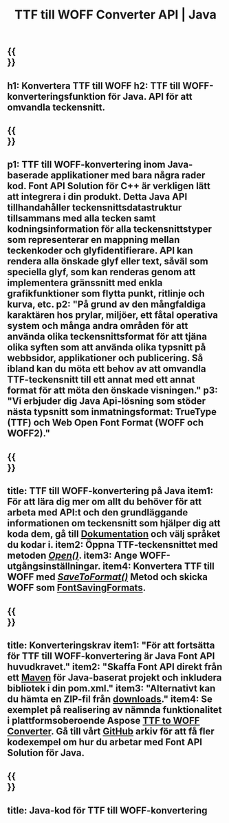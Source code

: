 ﻿---
translation: true
template: /_templates/conversion-child-java.md
title: TTF till WOFF Converter API | Java
description: Konvertera TTF till WOFF med Java API på Windows och Linux. Integrera denna inbyggda TTF till WOFF-teckensnittskonverteringsfunktion i din egen lösning.
keywords: ttf till woff java api, ttf2woff java lösning, ttf till woff java
url: /java/conversion/ttf-to-woff/
family: font
platformtag: java
feature: conversion
informat: TTF
outformat: WOFF
faq: faqchild
otherformats: WOFF2
---


{{<section banner>}}
---
h1: Konvertera TTF till WOFF
h2: TTF till WOFF-konverteringsfunktion för Java. API för att omvandla teckensnitt.
---

{{<section overview>}}
---
p1: TTF till WOFF-konvertering inom Java-baserade applikationer med bara några rader kod. Font API Solution för С++ är verkligen lätt att integrera i din produkt. Detta Java API tillhandahåller teckensnittsdatastruktur tillsammans med alla tecken samt kodningsinformation för alla teckensnittstyper som representerar en mappning mellan teckenkoder och glyfidentifierare. API kan rendera alla önskade glyf eller text, såväl som speciella glyf, som kan renderas genom att implementera gränssnitt med enkla grafikfunktioner som flytta punkt, ritlinje och kurva, etc.
p2: "På grund av den mångfaldiga karaktären hos prylar, miljöer, ett fåtal operativa system och många andra områden för att använda olika teckensnittsformat för att tjäna olika syften som att använda olika typsnitt på webbsidor, applikationer och publicering. Så ibland kan du möta ett behov av att omvandla TTF-teckensnitt till ett annat med ett annat format för att möta den önskade visningen."
p3: "Vi erbjuder dig Java Api-lösning som stöder nästa typsnitt som inmatningsformat: TrueType (TTF) och Web Open Font Format (WOFF och WOFF2)."
---

{{<section feature1>}}
---
title: TTF till WOFF-konvertering på Java
item1: För att lära dig mer om allt du behöver för att arbeta med API:t och den grundläggande informationen om teckensnitt som hjälper dig att koda dem, gå till [Dokumentation](https://docs.aspose.com/font/) och välj språket du kodar i.
item2: Öppna TTF-teckensnittet med metoden [*Open()*](https://reference.aspose.com/font/java/com.aspose.font/Font#open-com.aspose.font.FontDefinition-).
item3: Ange WOFF-utgångsinställningar.
item4: Konvertera TTF till WOFF med [*SaveToFormat()*](https://reference.aspose.com/font/java/com.aspose.font/Font#saveToFormat-java.io.OutputStream-com.aspose.font.FontSavingFormats-)   Metod och skicka WOFF som [FontSavingFormats](https://reference.aspose.com/font/java/com.aspose.font/FontSavingFormats).
---

{{<section feature2>}}
---
title: Konverteringskrav
item1: "För att fortsätta för TTF till WOFF-konvertering är Java Font API huvudkravet."
item2: "Skaffa Font API direkt från ett [Maven](https://repository.aspose.com/webapp/#/artifacts/browse/tree/General/repo/com/aspose/aspose-font) för Java-baserat projekt och inkludera bibliotek i din pom.xml."
item3: "Alternativt kan du hämta en ZIP-fil från [downloads](https://releases.aspose.com/font/java/)."
item4: Se exemplet på realisering av nämnda funktionalitet i plattformsoberoende Aspose [TTF to WOFF Converter](https://products.aspose.app/font/conversion/ttf-to-woff). Gå till vårt [GitHub](https://github.com/aspose-font/Aspose.Font-Documentation/tree/master/java-examples) arkiv för att få fler kodexempel om hur du arbetar med Font API Solution för Java.
---

{{<section codeexample>}}
---
title: Java-kod för TTF till WOFF-konvertering
---
